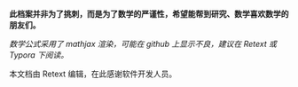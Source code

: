 **此档案并非为了挑刺，而是为了数学的严谨性，希望能帮到研究、数学喜欢数学的朋友们。**

*数学公式采用了 mathjax 渲染，可能在 github 上显示不良，建议在 Retext 或 Typora 下阅读。*

本文档由 Retext 编辑，在此感谢软件开发人员。
